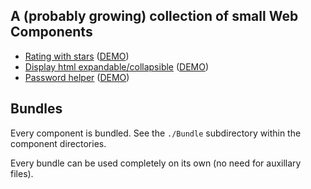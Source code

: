 ## A (probably growing) collection of small Web Components

- [Rating with stars](https://github.com/KooiInc/es-web-components/tree/main/StarRating)
   ([DEMO](https://kooiinc.github.io/es-web-components/StarRating/Demo/))
- [Display html expandable/collapsible](https://github.com/KooiInc/es-web-components/tree/main/ExpandableText)
   ([DEMO](https://kooiinc.github.io/es-web-components/ExpandableText/Demo/))
- [Password helper](https://github.com/KooiInc/es-web-components/tree/main/ExpandableText)
    ([DEMO](https://kooiinc.github.io/es-web-components/PasswordHelper/Demo/))

## Bundles
Every component is bundled. See the `./Bundle` subdirectory within the component directories. 

Every bundle can be used completely on its own (no need for auxillary files).
